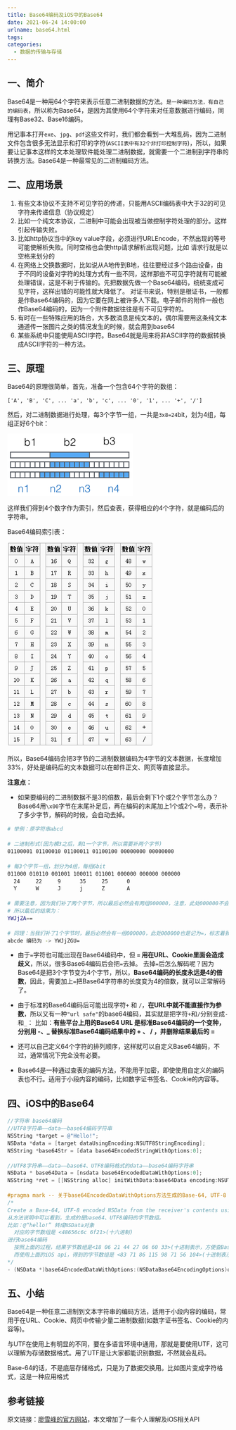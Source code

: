 ```yaml
---
title: Base64编码及iOS中的Base64
date: 2021-06-24 14:00:00
urlname: base64.html
tags:
categories:
  - 数据的传输与存储
---
```


## 一、简介

Base64是一种用64个字符来表示任意二进制数据的方法。`是一种编码方法，有自己的编码表`，所以称为Base64，是因为其使用64个字符来对任意数据进行编码，同理有Base32、Base16编码。

用记事本打开`exe`、`jpg`、`pdf`这些文件时，我们都会看到一大堆乱码，因为二进制文件包含很多无法显示和打印的字符(`ASCII表中有32个非打印控制字符`)，所以，如果要让记事本这样的文本处理软件能处理二进制数据，就需要一个二进制到字符串的转换方法。Base64是一种最常见的二进制编码方法。

## 二、应用场景

1. 有些文本协议不支持不可见字符的传递，只能用ASCII编码表中大于32的可见字符来传递信息（协议规定）
2. 比如一个纯文本协议，二进制中可能会出现被当做控制字符处理的部分。这样引起传输失败。
3. 比如http协议当中的key value字段，必须进行URLEncode，不然出现的等号可能使解析失败。同时空格也会使http请求解析出现问题，比如 请求行就是以空格来划分的
4. 在网络上交换数据时，比如说从A地传到B地，往往要经过多个路由设备，由于不同的设备对字符的处理方式有一些不同，这样那些不可见字符就有可能被处理错误，这是不利于传输的。先把数据先做一个Base64编码，统统变成可见字符，这样出错的可能性就大降低了。
	对证书来说，特别是根证书，一般都是作Base64编码的，因为它要在网上被许多人下载。电子邮件的附件一般也作Base64编码的，因为一个附件数据往往是有不可见字符的。
5. 有时在一些特殊应用的场合，大多数消息是纯文本的，偶尔需要用这条纯文本通道传一张图片之类的情况发生的时候，就会用到base64
6. 某些系统中只能使用ASCII字符。Base64就是用来将非ASCII字符的数据转换成ASCII字符的一种方法。

## 三、原理

Base64的原理很简单，首先，准备一个包含64个字符的数组：

```
['A', 'B', 'C', ... 'a', 'b', 'c', ... '0', '1', ... '+', '/']
```

然后，对二进制数据进行处理，每3个字节一组，一共是`3x8=24`bit，划为4组，每组正好6个bit：

<img src="/images/encode/09.png" alt="09" style="zoom:100%;" />

这样我们得到4个数字作为索引，然后查表，获得相应的4个字符，就是编码后的字符串。

Base64编码索引表：

<img src="/images/encode/10.png" alt="09" style="zoom:100%;" />

所以，Base64编码会把3字节的二进制数据编码为4字节的文本数据，长度增加33%，好处是编码后的文本数据可以在邮件正文、网页等直接显示。

**注意点：**

- 如果要编码的二进制数据不是3的倍数，最后会剩下1个或2个字节怎么办？Base64用`\x00`字节在末尾补足后，再在编码的末尾加上1个或2个`=`号，表示补了多少字节，解码的时候，会自动去掉。

```bash
# 举例：原字符串abcd

# 二进制形式(因为模3之后，剩1一个字节，所以需要补两个字节)
01100001 01100010 01100011 01100100 00000000 00000000

# 每3个字节一组，划分为4组，每组6bit
011000 010110 001001 100011 011001 000000 000000 000000
  24     22     9      35     25      0
  Y      W      J      j      Z       A

# 需要注意，因为我们补了两个字节，所以最后必然会有两组000000，注意，此处000000不会编码为A，而是记为=，标志着我们在末尾补充了2个`\x00`
# 所以最后的结果为：
YWJjZA==

# 同理：当我们补了1个字节时，最后必然会有一组000000，此处000000也是记为=，标志着我们在末尾补充了1个`\x00`
abcde 编码为 -> YWJjZGU=
```

- 由于`=`字符也可能出现在Base64编码中，但 **`=` 用在URL、Cookie里面会造成歧义**，所以，很多Base64编码后会把`=`去掉。
去掉`=`后怎么解码呢？因为Base64是把3个字节变为4个字节，所以，**Base64编码的长度永远是4的倍数**，因此，需要加上`=`把Base64字符串的长度变为4的倍数，就可以正常解码了。

- 由于标准的Base64编码后可能出现字符`+` 和 `/`，**在URL中就不能直接作为参数**，所以又有一种`"url safe"`的base64编码，其实就是把字符`+`和`/`分别变成`-`和`_`：
比如：**有些平台上用的Base64 URL 是标准Base64编码的一个变种，分别用 -、_ 替换标准Base64编码结果中的 + 、 / ，并删除结果最后的 =**

- 还可以自己定义64个字符的排列顺序，这样就可以自定义Base64编码，不过，通常情况下完全没有必要。

- Base64是一种通过查表的编码方法，不能用于加密，即使使用自定义的编码表也不行。适用于小段内容的编码，比如数字证书签名、Cookie的内容等。

## 四、iOS中的Base64

```objectivec
//字符串 base64编码
//UTF8字符串——data——base64编码字符串
NSString *target = @"Hello!";
NSData *data = [target dataUsingEncoding:NSUTF8StringEncoding];
NSString *base64Str = [data base64EncodedStringWithOptions:0];

//UTF8字符串——data——base64、UTF8编码格式的data——base64编码字符串
NSData * base64Data = [nsdata base64EncodedDataWithOptions:0];
NSString *ret = [[NSString alloc] initWithData:base64Data encoding:NSUTF8StringEncoding];

#pragma mark -- 关于base64EncodedDataWithOptions方法生成的Base-64, UTF-8 encoded NSData
/* 
Create a Base-64, UTF-8 encoded NSData from the receiver's contents using the given options.
从方法说明中可以看到，生成的是base64、UTF8编码的字节数组。
比如：@“hello!” 转成NSData对象
  对应的字节数组是 <48656c6c 6f21>(十六进制)
进行base64编码
  按照上面的过程，结果字节数组是<18 06 21 44 27 06 60 33>(十进制表示，方便查Base64编码表)，对应的字符串是SGVsbG8h
  而使用上面的iOS api，得到的字节数组是 <83 71 86 115 98 71 56 104>(十进制表示，方便查UTF8编码表)，对应的字符串是SGVsbG8h
*/
- (NSData *)base64EncodedDataWithOptions:(NSDataBase64EncodingOptions)options API_AVAILABLE(macos(10.9), ios(7.0), watchos(2.0), tvos(9.0));
```

## 五、小结

Base64是一种任意二进制到文本字符串的编码方法，适用于小段内容的编码，常用于在URL、Cookie、网页中传输少量二进制数据(如数字证书签名、Cookie的内容等)。

与UTF在使用上有明显的不同，要在多语言环境中通用，那就是要使用UTF，这可以理解为存储数据格式。用了UTF是让大家都能识别数据，不然就会乱码。

Base-64的话，不是底层存储格式，只是为了数据交换用。比如图片变成字符格式，这是一种应用格式

## 参考链接

原文链接：[廖雪峰的官方网站](https://www.liaoxuefeng.com/wiki/897692888725344/949441536192576)，本文增加了一些个人理解及iOS相关API